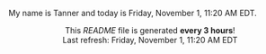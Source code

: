 My name is Tanner and today is Friday, November 1, 11:20 AM EDT.

<p align="center">This <i>README</i> file is generated <b>every 3 hours</b>!</br>Last refresh: Friday, November 1, 11:20 AM EDT<br /></p>
